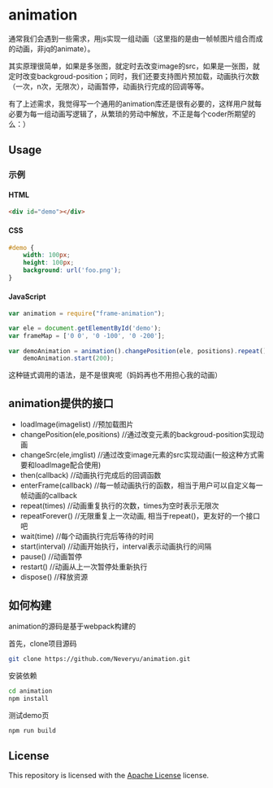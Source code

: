 # animation

通常我们会遇到一些需求，用js实现一组动画（这里指的是由一帧帧图片组合而成的动画，非jq的animate）。

其实原理很简单，如果是多张图，就定时去改变image的src，如果是一张图，就定时改变backgroud-position；同时，我们还要支持图片预加载，动画执行次数（一次，n次，无限次），动画暂停，动画执行完成的回调等等。

有了上述需求，我觉得写一个通用的animation库还是很有必要的，这样用户就每必要为每一组动画写逻辑了，从繁琐的劳动中解放，不正是每个coder所期望的么：）

## Usage


### 示例

#### HTML

```html
<div id="demo"></div>
```

#### CSS

```css
#demo {
    width: 100px;
    height: 100px;
    background: url('foo.png');
}
```

#### JavaScript

``` javascript
var animation = require("frame-animation");

var ele = document.getElementById('demo');
var frameMap = ['0 0', '0 -100', '0 -200'];
    
var demoAnimation = animation().changePosition(ele, positions).repeat();
    demoAnimation.start(200);

```
这种链式调用的语法，是不是很爽呢（妈妈再也不用担心我的动画）

## animation提供的接口

* loadImage(imagelist)  //预加载图片
* changePosition(ele,positions)  //通过改变元素的backgroud-position实现动画
* changeSrc(ele,imglist) //通过改变image元素的src实现动画(一般这种方式需要和loadImage配合使用)
* then(callback) //动画执行完成后的回调函数
* enterFrame(callback) //每一帧动画执行的函数，相当于用户可以自定义每一帧动画的callback
* repeat(times) //动画重复执行的次数，times为空时表示无限次
* repeatForever() //无限重复上一次动画, 相当于repeat()，更友好的一个接口吧
* wait(time) //每个动画执行完后等待的时间
* start(interval) //动画开始执行，interval表示动画执行的间隔
* pause() //动画暂停
* restart() //动画从上一次暂停处重新执行
* dispose() //释放资源

## 如何构建
animation的源码是基于webpack构建的

首先，clone项目源码
```bash
git clone https://github.com/Neveryu/animation.git
```

安装依赖
```bash
cd animation
npm install
```
测试demo页

```bash
npm run build
```

## License

This repository is licensed with the [Apache License](LICENSE) license.